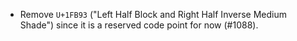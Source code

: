  * Remove `U+1FB93` ("Left Half Block and Right Half Inverse Medium Shade") since it is a reserved code point for now (#1088).